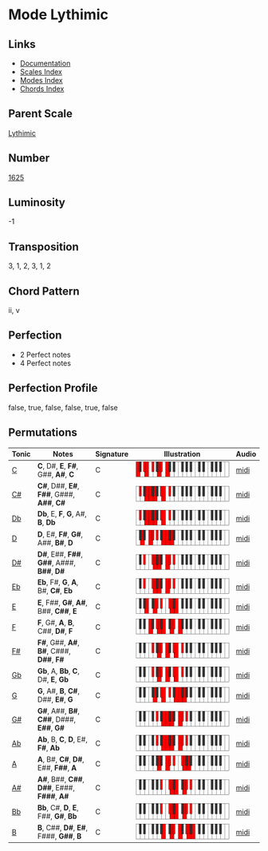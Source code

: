 # Mode Lythimic

## Links

- [Documentation](README.md)
- [Scales Index](Scales.md)
- [Modes Index](Modes.md)
- [Chords Index](Chords.md)

## Parent Scale

[Lythimic](ScaleLythimic.md)

## Number

[1625](https://ianring.com/musictheory/scales/1625)

## Luminosity

-1

## Transposition

3, 1, 2, 3, 1, 2

## Chord Pattern

ii, v

## Perfection

- 2 Perfect notes
- 4 Perfect notes

## Perfection Profile

false, true, false, false, true, false

## Permutations

| Tonic | Notes | Signature | Illustration | Audio |
|-------|-------|-----------|--------------|-------|
| [C](ModeCNaturalLythimic.md) | **C**, D#, **E**, **F#**, G##, **A#**, **C** | C | ![CNaturalLythimic](ModeCNaturalLythimic.png) | [midi](https://github.com/edipermadi/music/blob/main/docs/ModeCNaturalLythimic.mid?raw=true) |
| [C#](ModeCSharpLythimic.md) | **C#**, D##, **E#**, **F##**, G###, **A##**, **C#** | C | ![CSharpLythimic](ModeCSharpLythimic.png) | [midi](https://github.com/edipermadi/music/blob/main/docs/ModeCSharpLythimic.mid?raw=true) |
| [Db](ModeDFlatLythimic.md) | **Db**, E, **F**, **G**, A#, **B**, **Db** | C | ![DFlatLythimic](ModeDFlatLythimic.png) | [midi](https://github.com/edipermadi/music/blob/main/docs/ModeDFlatLythimic.mid?raw=true) |
| [D](ModeDNaturalLythimic.md) | **D**, E#, **F#**, **G#**, A##, **B#**, **D** | C | ![DNaturalLythimic](ModeDNaturalLythimic.png) | [midi](https://github.com/edipermadi/music/blob/main/docs/ModeDNaturalLythimic.mid?raw=true) |
| [D#](ModeDSharpLythimic.md) | **D#**, E##, **F##**, **G##**, A###, **B##**, **D#** | C | ![DSharpLythimic](ModeDSharpLythimic.png) | [midi](https://github.com/edipermadi/music/blob/main/docs/ModeDSharpLythimic.mid?raw=true) |
| [Eb](ModeEFlatLythimic.md) | **Eb**, F#, **G**, **A**, B#, **C#**, **Eb** | C | ![EFlatLythimic](ModeEFlatLythimic.png) | [midi](https://github.com/edipermadi/music/blob/main/docs/ModeEFlatLythimic.mid?raw=true) |
| [E](ModeENaturalLythimic.md) | **E**, F##, **G#**, **A#**, B##, **C##**, **E** | C | ![ENaturalLythimic](ModeENaturalLythimic.png) | [midi](https://github.com/edipermadi/music/blob/main/docs/ModeENaturalLythimic.mid?raw=true) |
| [F](ModeFNaturalLythimic.md) | **F**, G#, **A**, **B**, C##, **D#**, **F** | C | ![FNaturalLythimic](ModeFNaturalLythimic.png) | [midi](https://github.com/edipermadi/music/blob/main/docs/ModeFNaturalLythimic.mid?raw=true) |
| [F#](ModeFSharpLythimic.md) | **F#**, G##, **A#**, **B#**, C###, **D##**, **F#** | C | ![FSharpLythimic](ModeFSharpLythimic.png) | [midi](https://github.com/edipermadi/music/blob/main/docs/ModeFSharpLythimic.mid?raw=true) |
| [Gb](ModeGFlatLythimic.md) | **Gb**, A, **Bb**, **C**, D#, **E**, **Gb** | C | ![GFlatLythimic](ModeGFlatLythimic.png) | [midi](https://github.com/edipermadi/music/blob/main/docs/ModeGFlatLythimic.mid?raw=true) |
| [G](ModeGNaturalLythimic.md) | **G**, A#, **B**, **C#**, D##, **E#**, **G** | C | ![GNaturalLythimic](ModeGNaturalLythimic.png) | [midi](https://github.com/edipermadi/music/blob/main/docs/ModeGNaturalLythimic.mid?raw=true) |
| [G#](ModeGSharpLythimic.md) | **G#**, A##, **B#**, **C##**, D###, **E##**, **G#** | C | ![GSharpLythimic](ModeGSharpLythimic.png) | [midi](https://github.com/edipermadi/music/blob/main/docs/ModeGSharpLythimic.mid?raw=true) |
| [Ab](ModeAFlatLythimic.md) | **Ab**, B, **C**, **D**, E#, **F#**, **Ab** | C | ![AFlatLythimic](ModeAFlatLythimic.png) | [midi](https://github.com/edipermadi/music/blob/main/docs/ModeAFlatLythimic.mid?raw=true) |
| [A](ModeANaturalLythimic.md) | **A**, B#, **C#**, **D#**, E##, **F##**, **A** | C | ![ANaturalLythimic](ModeANaturalLythimic.png) | [midi](https://github.com/edipermadi/music/blob/main/docs/ModeANaturalLythimic.mid?raw=true) |
| [A#](ModeASharpLythimic.md) | **A#**, B##, **C##**, **D##**, E###, **F###**, **A#** | C | ![ASharpLythimic](ModeASharpLythimic.png) | [midi](https://github.com/edipermadi/music/blob/main/docs/ModeASharpLythimic.mid?raw=true) |
| [Bb](ModeBFlatLythimic.md) | **Bb**, C#, **D**, **E**, F##, **G#**, **Bb** | C | ![BFlatLythimic](ModeBFlatLythimic.png) | [midi](https://github.com/edipermadi/music/blob/main/docs/ModeBFlatLythimic.mid?raw=true) |
| [B](ModeBNaturalLythimic.md) | **B**, C##, **D#**, **E#**, F###, **G##**, **B** | C | ![BNaturalLythimic](ModeBNaturalLythimic.png) | [midi](https://github.com/edipermadi/music/blob/main/docs/ModeBNaturalLythimic.mid?raw=true) |
